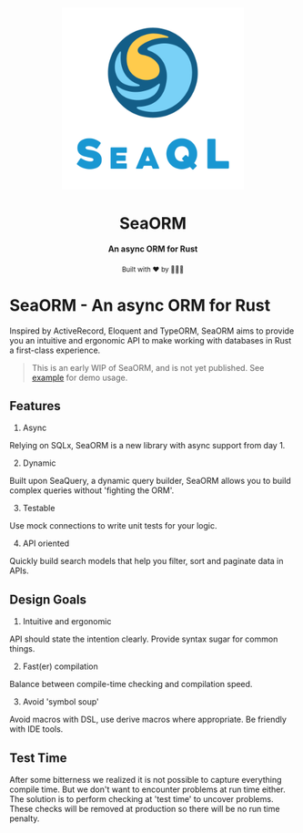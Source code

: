 <div align="center">

  <img src="docs/SeaQL logo dual.png" width="320"/>

  <h1>SeaORM</h1>

  <p>
    <strong>An async ORM for Rust</strong>
  </p>

  <sub>Built with ❤️ by 🌊🦀🐠</sub>

</div>

# SeaORM - An async ORM for Rust

Inspired by ActiveRecord, Eloquent and TypeORM, SeaORM aims to provide you an intuitive and ergonomic 
API to make working with databases in Rust a first-class experience.

> This is an early WIP of SeaORM, and is not yet published. See [example](examples/sqlx-mysql/src/main.rs) for demo usage.

## Features

1. Async

Relying on SQLx, SeaORM is a new library with async support from day 1.

2. Dynamic

Built upon SeaQuery, a dynamic query builder, SeaORM allows you to build complex queries without 'fighting the ORM'.

3. Testable

Use mock connections to write unit tests for your logic.

4. API oriented

Quickly build search models that help you filter, sort and paginate data in APIs.

## Design Goals

1. Intuitive and ergonomic

API should state the intention clearly. Provide syntax sugar for common things.

2. Fast(er) compilation

Balance between compile-time checking and compilation speed.

3. Avoid 'symbol soup'

Avoid macros with DSL, use derive macros where appropriate. Be friendly with IDE tools.

## Test Time

After some bitterness we realized it is not possible to capture everything compile time. But we don't 
want to encounter problems at run time either. The solution is to perform checking at 'test time' to
uncover problems. These checks will be removed at production so there will be no run time penalty.